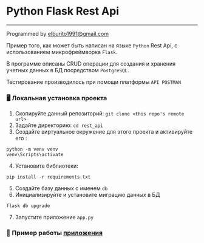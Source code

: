 # Python Flask Rest Api
---

Programmed by elburito1991@gmail.com

Пример того, как может быть написан на языке `Python` Rest Api, c использованием микрофреймворка `Flask`.

В программе описаны CRUD операции для создания и хранения учетных данных  в БД посредством `PostgreSQL`.

Тестирование производилось при помощи платформы `API POSTMAN`


### 🖥 Локальная установка проекта
1. Скопируйте данный репозиторий: `git clone <this repo's remote url>`
2. Задайте директорию: `cd rest_api`
3. Создайте виртуальное окружение для этого проекта и активируйте его :
```
python -m venv venv
venv\Scripts\activate
```
4. Установите библиотеки:
```
pip install -r requirements.txt
```
5. Создайте базу данных с именем `db`
6. Инициализируйте и установите миграцию данных в БД
```
flask db upgrade
```
7. Запустите приложение `app.py`

### 🔗 Пример работы [приложения](https://documenter.getpostman.com/view/25638777/2s93CUJVjA)

